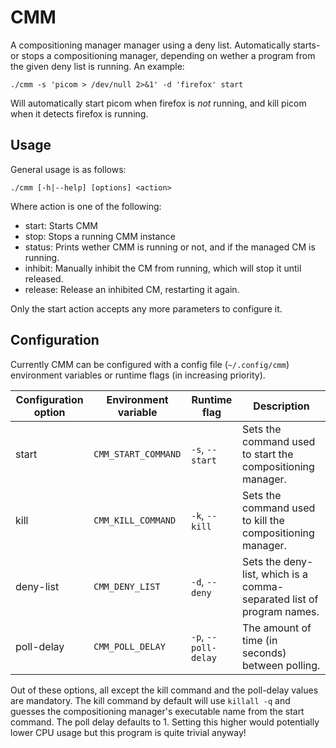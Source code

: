 # CMM
A compositioning manager manager using a deny list. Automatically starts- or stops a compositioning manager, depending on wether a program from the given deny list is running. An example:

    ./cmm -s 'picom > /dev/null 2>&1' -d 'firefox' start

Will automatically start picom when firefox is _not_ running, and kill picom when it detects firefox is running.

## Usage
General usage is as follows:

    ./cmm [-h|--help] [options] <action>

Where action is one of the following:

* start:   Starts CMM
* stop:    Stops a running CMM instance
* status:  Prints wether CMM is running or not, and if the managed CM is running.
* inhibit: Manually inhibit the CM from running, which will stop it until released.
* release: Release an inhibited CM, restarting it again.

Only the start action accepts any more parameters to configure it.

## Configuration
Currently CMM can be configured with a config file (`~/.config/cmm`) environment variables or runtime flags (in increasing priority).

| Configuration option | Environment variable | Runtime flag    | Description                                                           |
| -------------------- | -------------------- | --------------- | --------------------------------------------------------------------- |
| start                | `CMM_START_COMMAND`  | `-s`, `--start` | Sets the command used to start the compositioning manager.            |
| kill                 | `CMM_KILL_COMMAND`   | `-k`, `--kill`  | Sets the command used to kill the compositioning manager.             |
| deny-list            | `CMM_DENY_LIST`      | `-d`, `--deny`  | Sets the deny-list, which is a comma-separated list of program names. |
| poll-delay           | `CMM_POLL_DELAY`     | `-p`, `--poll-delay` | The amount of time (in seconds) between polling.                 |

Out of these options, all except the kill command and the poll-delay values are mandatory. The kill command by default will use `killall -q` and guesses the compositioning manager's executable name from the start command. The poll delay defaults to 1. Setting this higher would potentially lower CPU usage but this program is quite trivial anyway!
